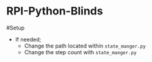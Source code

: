# RPI-Python-Blinds

#Setup 

- If needed; 
  - Change the path located within `state_manger.py`
  - Change the step count with `state_manger.py`
